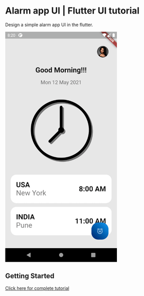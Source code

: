 # Alarm app UI | Flutter UI tutorial

Design a simple alarm app UI in the flutter.

![](images/demo.png)

## Getting Started
[Click here for complete tutorial](https://www.warmodroid.xyz/tutorial/flutter/design-alarm-app-ui-in-flutter/)
